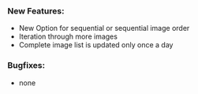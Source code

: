 ### New Features:
- New Option for sequential or sequential image order
- Iteration through more images
- Complete image list is updated only once a day

### Bugfixes:
- none